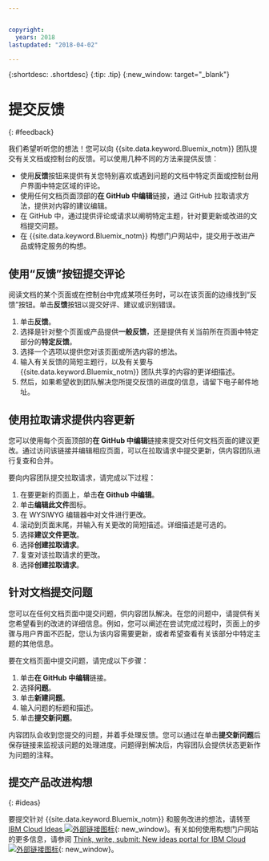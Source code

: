```yaml
---


copyright:
  years: 2018
lastupdated: "2018-04-02"

---
```


{:shortdesc: .shortdesc}
{:tip: .tip}
{:new_window: target="_blank"}

# 提交反馈
{: #feedback}

我们希望听听您的想法！您可以向 {{site.data.keyword.Bluemix_notm}} 团队提交有关文档或控制台的反馈。可以使用几种不同的方法来提供反馈：

* 使用**反馈**按钮来提供有关您特别喜欢或遇到问题的文档中特定页面或控制台用户界面中特定区域的评论。
* 使用任何文档页面顶部的**在 GitHub 中编辑**链接，通过 GitHub 拉取请求方法，提供对内容的建议编辑。
* 在 GitHub 中，通过提供评论或请求以阐明特定主题，针对要更新或改进的文档提交问题。 
* 在 {{site.data.keyword.Bluemix_notm}} 构想门户网站中，提交用于改进产品或特定服务的构想。

## 使用“反馈”按钮提交评论

阅读文档的某个页面或在控制台中完成某项任务时，可以在该页面的边缘找到“反馈”按钮。单击**反馈**按钮以提交好评、建议或识别错误。

1. 单击**反馈**。
2. 选择是针对整个页面或产品提供**一般反馈**，还是提供有关当前所在页面中特定部分的**特定反馈**。
3. 选择一个选项以提供您对该页面或所选内容的想法。
4. 输入有关反馈的简短主题行，以及有关要与 {{site.data.keyword.Bluemix_notm}} 团队共享的内容的更详细描述。
5. 然后，如果希望收到团队解决您所提交反馈的进度的信息，请留下电子邮件地址。


## 使用拉取请求提供内容更新

您可以使用每个页面顶部的**在 GitHub 中编辑**链接来提交对任何文档页面的建议更改。通过访问该链接并编辑相应页面，可以在拉取请求中提交更新，供内容团队进行复查和合并。 

要向内容团队提交拉取请求，请完成以下过程：

1. 在要更新的页面上，单击**在 Github 中编辑**。
2. 单击**编辑此文件**图标。
3. 在 WYSIWYG 编辑器中对文件进行更改。
4. 滚动到页面末尾，并输入有关更改的简短描述。详细描述是可选的。
5. 选择**建议文件更改**。
6. 选择**创建拉取请求**。
7. 复查对该拉取请求的更改。
8. 选择**创建拉取请求**。 

## 针对文档提交问题

您可以在任何文档页面中提交问题，供内容团队解决。在您的问题中，请提供有关您希望看到的改进的详细信息。例如，您可以阐述在尝试完成过程时，页面上的步骤与用户界面不匹配，您认为该内容需要更新，或者希望查看有关该部分中特定主题的其他信息。

要在文档页面中提交问题，请完成以下步骤：

1. 单击**在 GitHub 中编辑**链接。
2. 选择**问题**。
3. 单击**新建问题**。
4. 输入问题的标题和描述。
5. 单击**提交新问题**。 

内容团队会收到您提交的问题，并着手处理反馈。您可以通过在单击**提交新问题**后保存链接来监视该问题的处理进度。问题得到解决后，内容团队会提供状态更新作为问题的注释。

## 提交产品改进构想
{: #ideas}

要提交针对 {{site.data.keyword.Bluemix_notm}} 和服务改进的想法，请转至 [IBM Cloud Ideas ![外部链接图标](../icons/launch-glyph.svg)](https://ibmcloud.ideas.aha.io){: new_window}。有关如何使用构想门户网站的更多信息，请参阅 [Think, write, submit: New ideas portal for IBM Cloud ![外部链接图标](../icons/launch-glyph.svg)](https://developer.ibm.com/bluemix/2016/10/05/think-write-submit/){: new_window}。

